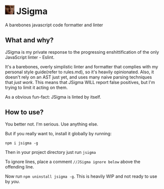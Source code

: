 # <img width="30" src="https://raw.githubusercontent.com/tzwel/JSigma/main/repo-files/sigma.jpg" /> JSigma

A barebones javascript code formatter and linter

## What and why?

JSigma is my private response to the progressing enshittification of the only JavaScript linter - Eslint. 

It's a barebones, overly simplistic linter and formatter that complies with my personal style guide(refer to rules.md), so it's heavily opinionated. Also, it doesn't rely on an AST just yet, and uses many naive parsing techniques that *just work*. This means that JSigma WILL report false positives, but I'm trying to limit it acting on them. 

As a obvious fun-fact: JSigma is linted by itself.

## How to use?

You better not. I'm serious. Use anything else.

But if you really want to, install it globally by running:
```
npm i jsigma -g
```

Then in your project directory just run `jsigma`

To ignore lines, place a comment `//JSigma ignore below` above the offending line.

Now run `npm uninstall jsigma -g`. This is heavily WIP and not ready to use by *you*.